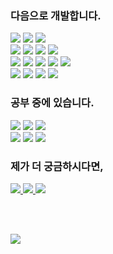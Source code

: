 <div>
  <h3> 다음으로 개발합니다. </h3>
  <img src="https://img.shields.io/badge/HTML5-E34F26?style=flat-square&logo=html5&logoColor=white"/> <!-- html5 --> 
  <img src="https://img.shields.io/badge/CSS3-1572B6?style=flat-square&logo=css3&logoColor=white"/> <!-- css3 --> 
  <img src="https://img.shields.io/badge/JavaScript-F7DF1E?style=flat-square&logo=javascript&logoColor=white"/> <!-- javascript -->
  <br>
  <img src="https://img.shields.io/badge/jQuery-0769AD?style=flat-square&logo=jQuery&logoColor=white"/> <!-- jquery -->
  <img src="https://img.shields.io/badge/Ajax-0769AD?style=flat-square&logo=jQuery&logoColor=white"/> <!-- ajax -->
  <img src="https://img.shields.io/badge/Bootstrap-7952B3?style=flat-square&logo=bootstrap&logoColor=white"/> <!-- bootstrap -->
  <img src="https://img.shields.io/badge/Photoshop-31A8FF?style=flat-square&logo=adobephotoshop&logoColor=white"/> <!-- photoshop -->
  <br>
  <img src="https://img.shields.io/badge/Github-181717?style=flat-square&logo=github&logoColor=white"/> <!-- github --> 
  <img src="https://img.shields.io/badge/GitLab-FCA121?style=flat-square&logo=gitlab&logoColor=white"/> <!-- gitlab --> 
  <img src="https://img.shields.io/badge/Notion-000000?style=flat-square&logo=notion&logoColor=white"/> <!-- notion --> 
  <img src="https://img.shields.io/badge/Slack-4A154B?style=flat-square&logo=slack&logoColor=white"/> <!-- slack -->
  <img src="https://img.shields.io/badge/Asana-273347?style=flat-square&logo=asana&logoColor=white"/> <!-- asana -->
  <br>
  <img src="https://img.shields.io/badge/VSCode-007ACC?style=flat-square&logo=visualstudiocode&logoColor=white"/> <!-- vscode --> 
  <img src="https://img.shields.io/badge/Eclipse-2C2255?style=flat-square&logo=eclipse&logoColor=white"/> <!-- eclipse -->
  <img src="https://img.shields.io/badge/Windows-0078D6?style=flat-square&logo=windows&logoColor=white"/> <!-- window --> 
  <img src="https://img.shields.io/badge/macOS-000000?style=flat-square&logo=macos&logoColor=white"/> <!-- mac --> 
  
  <h3> 공부 중에 있습니다. </h3>
  <img src="https://img.shields.io/badge/React-61DAFB?style=flat-square&logo=react&logoColor=white"/> <!-- react -->
  <img src="https://img.shields.io/badge/Redux-764ABC?style=flat-square&logo=redux&logoColor=white"/> <!-- redux -->
  <img src="https://img.shields.io/badge/TypeScript-3178C6?style=flat-square&logo=typescript&logoColor=white"/> <!-- typescript -->
  <br>
  <img src="https://img.shields.io/badge/Vue.js-4FC08D?style=flat-square&logo=vue.js&logoColor=white"/> <!-- vue -->
  <img src="https://img.shields.io/badge/Vuetify-1867C0?style=flat-square&logo=vuetify&logoColor=white"/> <!-- vuetify -->
  <img src="https://img.shields.io/badge/Vite-646CFF?style=flat-square&logo=vite&logoColor=white"/> <!-- vite -->

  
  <h3> 제가 더 궁금하시다면, </h3>
  <a href="#">
    <img src="https://img.shields.io/badge/Portfolio-000000?style=flat-square&logo=notion&logoColor=white"/> <!-- notion --> 
  </a>
  <a href="https://baby-coder.tistory.com">
    <img src="https://img.shields.io/badge/Tistory-FFCD00?style=flat-square&logo=kakao&logoColor=white&link=https://baby-coder.tistory.com/"/>
  </a>
  <a href="https://mail.naver.com/write">
    <img src="https://img.shields.io/badge/Email-03C75A?style=flat-square&logo=naver&logoColor=white&link=https://mail.naver.com/write"/>
  </a>

  <br><br>

  <a href="https://hits.seeyoufarm.com"> <!-- 방문수 -->
    <img src="https://hits.seeyoufarm.com/api/count/incr/badge.svg?url=https%3A%2F%2Fgithub.com%2FBaikSeungJeon&count_bg=%2379C83D&title_bg=%23555555&icon=&icon_color=%23E7E7E7&title=hits&edge_flat=false"/>
  </a>

</div>
